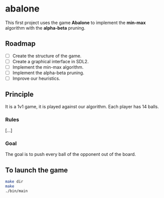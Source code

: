 # abalone

This first project uses the game **Abalone** to implement the **min-max** algorithm with the **alpha-beta** pruning.

## Roadmap
- [ ] Create the structure of the game.
- [ ] Create a graphical interface in SDL2.
- [ ] Implement the min-max algorithm.
- [ ] Implement the alpha-beta pruning.
- [ ] Improve our heuristics.

## Principle
It is a 1v1 game, it is played against our algorithm.
Each player has 14 balls.

### Rules
[...]

### Goal
The goal is to push every ball of the opponent out of the board.

## To launch the game
```bash
make dir
make
./bin/main
```
